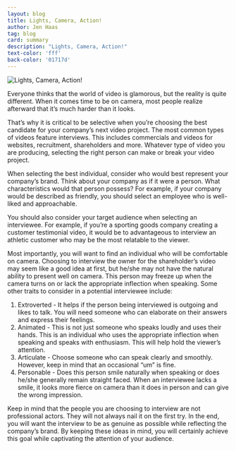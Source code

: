 ```yaml
---
layout: blog
title: Lights, Camera, Action!
author: Jen Haas
tag: blog
card: summary
description: "Lights, Camera, Action!"
text-color: 'fff'
back-color: '01717d'
---
```

![Lights, Camera, Action!](/img/blog/lights-camera-action.jpg)

Everyone thinks that the world of video is glamorous, but the reality is quite different. When it comes time to be on camera, most people realize afterward that it’s much harder than it looks.

That’s why it is critical to be selective when you’re choosing the best candidate for your company’s next video project.  The most common types of videos feature interviews. This includes commercials and videos for websites, recruitment, shareholders and more.  Whatever type of video you are producing, selecting the right person can make or break your video project.

When selecting the best individual, consider who would best represent your company’s brand. Think about your company as if it were a person. What characteristics would that person possess? For example, if your company would be described as friendly, you should select an employee who is well-liked and approachable.

You should also consider your target audience when selecting an interviewee. For example, if you’re a sporting goods company creating a customer testimonial video, it would be to advantageous to interview an athletic customer who may be the most relatable to the viewer.

Most importantly, you will want to find an individual who will be comfortable on camera. Choosing to interview the owner for the shareholder’s video may seem like a good idea at first, but he/she may not have the natural ability to present well on camera. This person may freeze up when the camera turns on or lack the appropriate inflection when speaking. Some other traits to consider in a potential interviewee include:

1. Extroverted - It helps if the person being interviewed is outgoing and likes to talk. You will need someone who can elaborate on their answers and express their feelings.
2. Animated - This is not just someone who speaks loudly and uses their hands. This is an individual who uses the appropriate inflection when speaking and speaks with enthusiasm. This will help hold the viewer’s attention.
3. Articulate - Choose someone who can speak clearly and smoothly. However, keep in mind that an occasional “um” is fine.
4. Personable - Does this person smile naturally when speaking or does he/she generally remain straight faced. When an interviewee lacks a smile, it looks more fierce on camera than it does in person and can give the wrong impression.

Keep in mind that the people you are choosing to interview are not professional actors. They will not always nail it on the first try. In the end, you will want the interview to be as genuine as possible while reflecting the company’s brand. By keeping these ideas in mind, you will certainly achieve this goal while captivating the attention of your audience.
